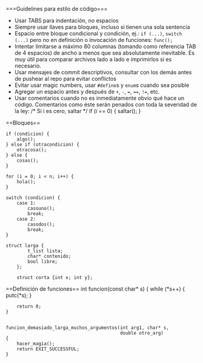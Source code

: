 ===Guidelines para estilo de código===

* Usar TABS para indentación, no espacios
* Siempre usar llaves para bloques, incluso si tienen una sola sentencia
* Espacio entre bloque condicional y condición, ej.: `if (...)`,
`switch (...)` pero no en definición o invocación de funciones: `func();`
* Intentar limitarse a máximo 80 columnas (tomando como referencia TAB
de 4 espacios) de ancho a menos que sea absolutamente inevitable. Es muy
útil para comparar archivos lado a lado e imprimirlos si es necesario.
* Usar mensajes de commit descriptivos, consultar con los demás antes
de pushear al repo para evitar conflictos
* Evitar usar magic numbers, usar `#define`s y `enum`s cuando sea
posible
* Agregar un espacio antes y después de `+`, `-`, `=`, `==`, `!=`, etc.
* Usar comentarios cuando no es inmediatamente obvio qué hace un código.
Comentarios como éste serán penados con toda la severidad de la ley:
    /* Si i es cero, saltar */
    if (i == 0) {
		saltar();
	}

==Bloques==

    if (condicion) {
    	algo();
    } else if (otracondicion) {
		otracosa();
	} else {
		cosas();
	}
	
	for (i = 0; i < n; i++) {
		hola();
	}
	
	switch (condicion) {
		case 1:
			casouno();
			break;
		case 2:
			casodos();
			break;
	}

	struct larga {
            t_list lista;
            char* contenido;
            bool libre;
        };

        struct corta {int x; int y};

==Definición de funciones==
    int funcion(const char* s)
    {
		while (*s++) {
			putc(*s);
		}
		
		return 0;
    }
    
	
	funcion_demasiado_larga_muchos_argumentos(int arg1, char* s,
	                                          double otro_arg)
	{
		hacer_magia();
		return EXIT_SUCCESSFUL;
	}
